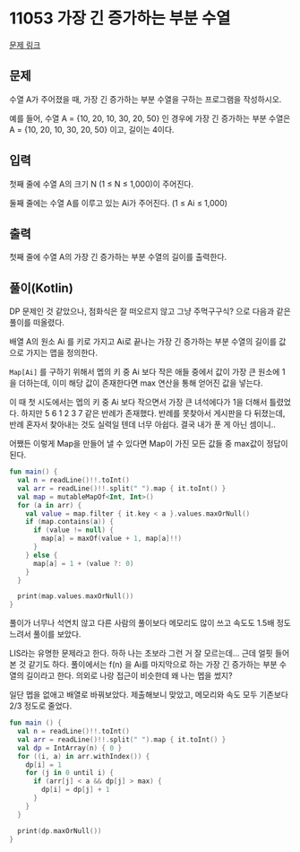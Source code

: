 # 11053 가장 긴 증가하는 부분 수열

[문제 링크](https://www.acmicpc.net/problem/11053)

## 문제

수열 A가 주어졌을 때, 가장 긴 증가하는 부분 수열을 구하는 프로그램을 작성하시오.

예를 들어, 수열 A = {10, 20, 10, 30, 20, 50} 인 경우에 가장 긴 증가하는 부분 수열은 A = {10, 20, 10, 30, 20, 50} 이고, 길이는 4이다.

## 입력

첫째 줄에 수열 A의 크기 N (1 ≤ N ≤ 1,000)이 주어진다.

둘째 줄에는 수열 A를 이루고 있는 Ai가 주어진다. (1 ≤ Ai ≤ 1,000)

## 출력

첫째 줄에 수열 A의 가장 긴 증가하는 부분 수열의 길이를 출력한다.

## 풀이(Kotlin)

DP 문제인 것 같았으나, 점화식은 잘 떠오르지 않고 그냥 주먹구구식? 으로 다음과 같은 풀이를 떠올렸다.

배열 A의 원소 Ai 를 키로 가지고 Ai로 끝나는 가장 긴 증가하는 부분 수열의 길이를 값으로 가지는 맵을 정의한다.

`Map[Ai]` 를 구하기 위해서 멥의 키 중 Ai 보다 작은 애들 중에서 값이 가장 큰 원소에 1을 더하는데, 이미 해당 값이 존재한다면 max 연산을 통해 얻어진 값을 넣는다.

이 때 첫 시도에서는 멥의 키 중 Ai 보다 작으면서 가장 큰 녀석에다가 1을 더해서 틀렸었다. 하지만 5 6 1 2 3 7 같은 반례가 존재했다. 반례를 못찾아서 게시판을
다 뒤졌는데, 반례 혼자서 찾아내는 것도 실력일 텐데 너무 아쉽다. 결국 내가 푼 게 아닌 셈이니..

어쨌든 이렇게 Map을 만들어 낼 수 있다면 Map이 가진 모든 값들 중 max값이 정답이 된다.

```kotlin
fun main() {
  val n = readLine()!!.toInt()
  val arr = readLine()!!.split(" ").map { it.toInt() }
  val map = mutableMapOf<Int, Int>()
  for (a in arr) {
    val value = map.filter { it.key < a }.values.maxOrNull()
    if (map.contains(a)) {
      if (value != null) {
        map[a] = maxOf(value + 1, map[a]!!)
      }
    } else {
      map[a] = 1 + (value ?: 0)
    }
  }

  print(map.values.maxOrNull())
}
```

풀이가 너무나 석연치 않고 다른 사람의 풀이보다 메모리도 많이 쓰고 속도도 1.5배 정도 느려서 풀이를 보았다.

LIS라는 유명한 문제라고 한다. 하하 나는 초보라 그런 거 잘 모르는데... 근데 얼핏 들어본 것 같기도 하다.
풀이에서는 f(n) 을 Ai를 마지막으로 하는 가장 긴 증가하는 부분 수열의 길이라고 한다. 의외로 나랑 접근이 비슷한데 왜 나는 멥을 썼지?

일단 멥을 없애고 배열로 바꿔보았다. 제출해보니 맞았고, 메모리와 속도 모두 기존보다 2/3 정도로 줄었다.

```kotlin
fun main () {
  val n = readLine()!!.toInt()
  val arr = readLine()!!.split(" ").map { it.toInt() }
  val dp = IntArray(n) { 0 }
  for ((i, a) in arr.withIndex()) {
    dp[i] = 1
    for (j in 0 until i) {
      if (arr[j] < a && dp[j] > max) {
        dp[i] = dp[j] + 1
      }
    }
  }

  print(dp.maxOrNull())
}
```
